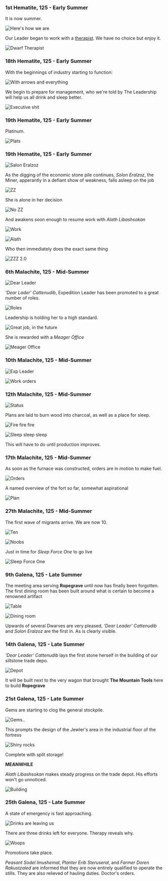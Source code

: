 ### 1st Hematite, 125 - Early Summer

It is now summer.

![Here's how we are](http://f.cl.ly/items/0R2r1S1P1k320c1i453e/Image%202014-07-29%20at%203.01.42%20AM.png)

Our Leader began to work with a [therapist](http://www.bay12forums.com/smf/index.php?topic=128960.msg5519025#msg5519025).
We have no choice but enjoy it.

![Dwarf Therapist](http://pixxx.wtf.cat/image/401E471Q0s2m/Image%202014-07-29%20at%203.04.06%20AM.png)

### 18th Hematite, 125 - Early Summer

With the beginnings of industry starting to function:

![With arrows and everything](http://pixxx.wtf.cat/image/0Z0m3Z2Z302S/2014-07-29%20at%203.28%20AM.png)

We begin to prepare for management, who we're told by The Leadership will help us all drink and sleep better.

![Executive shit](http://pixxx.wtf.cat/image/0R0E2Q2m3J46/download/Image%202014-07-29%20at%203.26.55%20AM.png)

### 19th Hematite, 125 - Early Summer

Platinum.

![Plats](http://pixxx.wtf.cat/image/1k0B0o12230i/Image%202014-07-29%20at%203.34.12%20AM.png)

### 19th Hematite, 125 - Early Summer

![Salon Eralzoz](http://pixxx.wtf.cat/image/1X1c46470M3W/Image%202014-07-29%20at%203.44.01%20AM.png)

As the digging of the economic stone pile continues, *Solon Eralzoz*, the Miner, apperantly in a defiant show of weakness,
falls asleep on the job

![ZZ](http://pixxx.wtf.cat/image/021n3e0j2E25/Image%202014-07-29%20at%203.40.15%20AM.png)

She is alone in her decision

![No ZZ](http://pixxx.wtf.cat/image/3b1p0A3B2X17/Image%202014-07-29%20at%203.42.53%20AM.png)

And awakens soon enough to resume work with *Alath Libashsokan*

![Work](http://pixxx.wtf.cat/image/3f2y1V332F1s/Image%202014-07-29%20at%203.45.14%20AM.png)

![Alath](http://pixxx.wtf.cat/image/3m293y0m1C34/Image%202014-07-29%20at%203.46.51%20AM.png)

Who then immediately does the exact same thing

![ZZZ 2.0](http://pixxx.wtf.cat/image/1a3y1L0g3k3o/Image%202014-07-29%20at%203.47.35%20AM.png)

### 6th Malachite, 125 - Mid-Summer

![Dear Leader](http://pixxx.wtf.cat/image/3z3m1f1K2I38/Image%202014-07-29%20at%203.55.13%20AM.png)

*'Dear Lader' Cattenudib*, Expedition Leader has been promoted to a great number of roles.

![Roles](http://f.cl.ly/items/280c010j0i3p2I330I20/Image%202014-07-29%20at%203.52.56%20AM.png)

Leadership is holding her to a high standard.

![Great job, in the future](http://f.cl.ly/items/3z2T1L3n0Z0S0Z1n3B3r/Image%202014-07-29%20at%203.53.13%20AM.png)

She is rewarded with a *Meager Office*

![Meager Office](http://pixxx.wtf.cat/image/3y0P1c002X0g/Image%202014-07-29%20at%203.52.18%20AM.png)

### 10th Malachite, 125 - Mid-Summer

![Exp Leader](http://pixxx.wtf.cat/image/171B2x2y3u0T/Image%202014-07-29%20at%204.02.19%20AM.png)

![Work orders](http://pixxx.wtf.cat/image/1l3P2B3d1C27/Image%202014-07-29%20at%204.04.28%20AM.png)

### 12th Malachite, 125 - Mid-Summer

![Status](http://pixxx.wtf.cat/image/1L2a2G1w0m0L/Image%202014-07-29%20at%204.05.32%20AM.png)

Plans are laid to burn wood into charcoal, as well as a place for sleep.

![Fire fire fire](http://pixxx.wtf.cat/image/0P2A2H0U1s0X/Image%202014-07-30%20at%203.08.53%20AM.png)

![Sleep sleep sleep](http://pixxx.wtf.cat/image/3f301O2q3N0v/Image%202014-07-30%20at%203.10.06%20AM.png)

This will have to do until production improves.

### 17th Malachite, 125 - Mid-Summer

As soon as the furnace was constructed, orders are in motion to make fuel.

![Orders](http://pixxx.wtf.cat/image/2g1f3S1n2A2D/Image%202014-07-30%20at%203.13.43%20AM.png)

A named overview of the fort so far, somewhat aspirational

![Plan](http://pixxx.wtf.cat/image/0H2m3i0h2T40/Image%202014-07-30%20at%203.17.44%20AM.png)

### 27th Malachite, 125 - Mid-Summer

The first wave of migrants arrive. We are now 10.

![Ten](http://pixxx.wtf.cat/image/1h0H0y0f0m1k/Image%202014-07-30%20at%203.21.45%20AM.png)

![Noobs](http://pixxx.wtf.cat/image/2N1b0w1t0U41/Image%202014-07-30%20at%203.25.51%20AM.png)

Just in time for *Sleep Force One* to go live

![Sleep Force One](http://pixxx.wtf.cat/image/3X1F3g33403t/Image%202014-07-30%20at%203.23.01%20AM.png)

### 9th Galena, 125 - Late Summer

The meeting area serving **Ropegrave** until now has finally been forgotten. The first dining room
has been built around what is certain to become a renowned artifact

![Table](http://pixxx.wtf.cat/image/2F410a2x2c1D/Image%202014-07-30%20at%203.33.48%20AM.png)

![Dining room](http://pixxx.wtf.cat/image/3d2P2N0t0G2e/Image%202014-07-30%20at%203.32.04%20AM.png)

Upwards of several Dwarves are very pleased, *'Dear Leader' Cattenudib* and *Solon Eralzoz* are the first
in. As is clearly visible.

### 14th Galena, 125 - Late Summer

*'Dear Leader' Cattenudib* lays the first stone herself in the building of our siltstone trade depo.

![Depot](http://pixxx.wtf.cat/image/312q23091818/Image%202014-07-30%20at%203.39.42%20AM.png)

It will be built next to the very wagon that brought **The Mountain Tools** here to build **Ropegrave**

### 21st Galena, 125 - Late Summer

Gems are starting to clog the general stockpile.

![Gems..](http://pixxx.wtf.cat/image/1l150d181B3s/Image%202014-07-30%20at%203.45.52%20AM.png)

This prompts the design of the Jewler's area in the industrial floor of the fortress

![Shiny rocks](http://pixxx.wtf.cat/image/1n2T2P1m3y1d/Image%202014-07-30%20at%203.46.43%20AM.png)

Complete with split storage!

**MEANWHILE**

*Alath Libashsokan* makes steady progress on the trade depot. His efforts won't go unnoticed.

![Building](http://pixxx.wtf.cat/image/1M3a3L401B42/Image%202014-07-30%20at%203.48.44%20AM.png)


### 25th Galena, 125 - Late Summer

A state of emergency is fast approaching.

![Drinks are leaving us](http://pixxx.wtf.cat/image/0L2o3l011t1z/Image%202014-07-30%20at%203.52.28%20AM.png)

There are three drinks left for everyone. Therapy reveals why.

![Woops](http://pixxx.wtf.cat/image/2h3C1O3A3R3s/Image%202014-07-30%20at%203.53.37%20AM.png)

Promotions take place.

*Peasant Sodel Imushemal*, *Planter Erib Steruseral*, and *Farmer Doren Rakustzaled* are informed that they are now
entirely qualified to operate the stills. They are also relieved of hauling duties. Doctor's orders.
